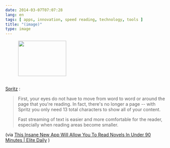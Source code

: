 ```yaml
---
date: 2014-03-07T07:07:28
lang: en
tags: [ apps, innovation, speed reading, technology, tools ]
title: "(image)"
type: image
---
```


<figure>
<a
href="https://hugo.ferreira.cc/spritz-first-your-eyes-do-not-have-to-move/attachment/170/"
rel="attachment"><img
src="/wp-content/uploads/2014/03/tumblr_n22ts42z9D1qz82meo1_400-150x111.gif"
width="150" height="111" /></a></figure>

\
[Spritz](http://www.spritzinc.com/) :

> First, your eyes do not have to move from word to word or around the
> page that you're reading. In fact, there's no longer a page -- with
> Spritz you only need 13 total characters to show all of your content.
>
> Fast streaming of text is easier and more comfortable for the reader,
> especially when reading areas become smaller.

(via [This Insane New App Will Allow You To Read Novels In Under 90
Minutes  |  Elite
Daily](http://elitedaily.com/news/technology/this-insane-new-app-will-allow-you-to-read-novels-in-under-90-minutes/)
)

